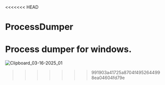 <<<<<<< HEAD
# ProcessDumper
Process dumper for windows.
=======

![Clipboard_03-16-2025_01](https://github.com/user-attachments/assets/e7a917f3-7b94-4db0-8601-0fb9007c24b7)
>>>>>>> 991903a41725a8704f4952644998ea04604fd79e
